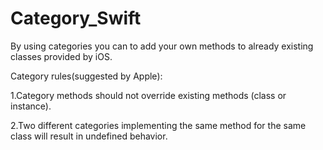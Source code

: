 # Category_Swift

By using categories you can to add your own methods to already existing classes provided by iOS.


Category rules(suggested by Apple):

1.Category methods should not override existing methods (class or instance).

2.Two different categories implementing the same method for the same class will result in undefined behavior.

